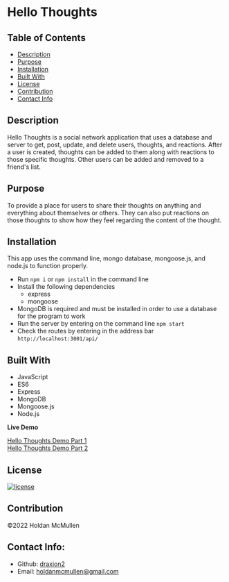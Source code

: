 # Hello Thoughts

## Table of Contents 
- [Description](#description)
- [Purpose](#purpose)
- [Installation](#installation)
- [Built With](#built-with)
- [License](#license)
- [Contribution](#contribution)
- [Contact Info](#contact-info)

## Description

Hello Thoughts is a social network application that uses a database and server to get, post, update, and delete users, thoughts, and reactions. After a user is created, thoughts can be added to them along with reactions to those specific thoughts. Other users can be added and removed to a friend's list.

## Purpose

To provide a place for users to share their thoughts on anything and everything about themselves or others. They can also put reactions on those thoughts to show how they feel regarding the content of the thought.

## Installation

This app uses the command line, mongo database, mongoose.js, and node.js to function properly.

* Run `npm i` or `npm install` in the command line
* Install the following dependencies
  - express
  - mongoose
* MongoDB is required and must be installed in order to use a database for the program to work
* Run the server by entering on the command line `npm start`
* Check the routes by entering in the address bar `http://localhost:3001/api/`

## Built With

* JavaScript
* ES6
* Express
* MongoDB
* Mongoose.js
* Node.js

__Live Demo__

[Hello Thoughts Demo Part 1](https://drive.google.com/file/d/1OlvnbOgmcpQpTtK2IuNKHA22o29JHlLC/view)<br>
[Hello Thoughts Demo Part 2](https://drive.google.com/file/d/1_lXQ2RMA7V0BmaEB9Dba-Z-WgcdLHR57/view)

## License

[![license](https://img.shields.io/badge/license-MIT-blue)](https:/shields.io)

## Contribution

©️2022 Holdan McMullen

## Contact Info:
  
- Github: [draxion2](https://github.com/draxion2)
- Email: holdanmcmullen@gmail.com
